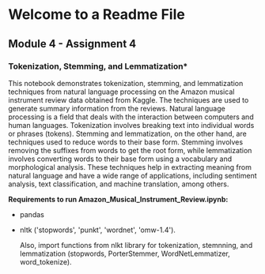 # Welcome to a Readme File
## Module 4 - Assignment 4

### Tokenization, Stemming, and Lemmatization*

This notebook demonstrates tokenization, stemming, and lemmatization techniques from natural language processing on the Amazon musical instrument review data obtained from Kaggle. The techniques are used to generate summary information from the reviews. Natural language processing is a field that deals with the interaction between computers and human languages. Tokenization involves breaking text into individual words or phrases (tokens). Stemming and lemmatization, on the other hand, are techniques used to reduce words to their base form. Stemming involves removing the suffixes from words to get the root form, while lemmatization involves converting words to their base form using a vocabulary and morphological analysis. These techniques help in extracting meaning from natural language and have a wide range of applications, including sentiment analysis, text classification, and machine translation, among others.

**Requirements to run Amazon_Musical_Instrument_Review.ipynb:**
  - pandas
  - nltk ('stopwords', 'punkt', 'wordnet', 'omw-1.4').  
  
    Also, import functions from nlkt library for tokenization, stemnning, and lemmatization (stopwords, PorterStemmer, WordNetLemmatizer, word_tokenize).

